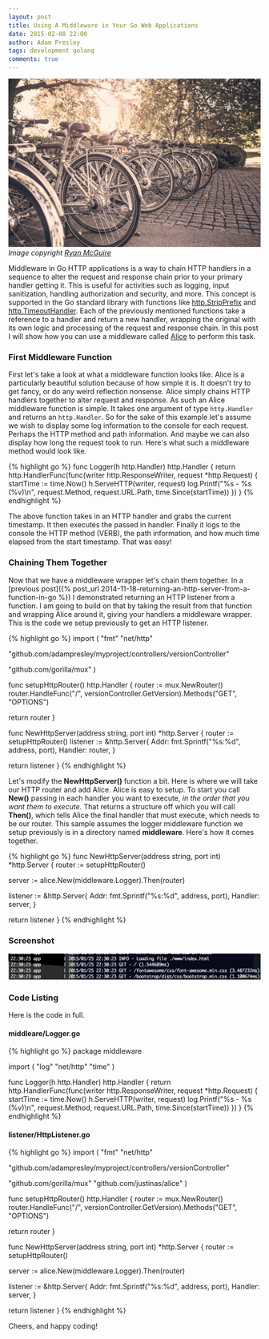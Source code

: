 ```yaml
---
layout: post
title: Using A Middleware in Your Go Web Applications
date: 2015-02-08 22:00
author: Adam Presley
tags: development golang
comments: true
---
```

![Bikes Lined Up](/assets/adampresley/images/posts/62H.jpg)
*Image copyright [Ryan McGuire](http://www.gratisography.com/)*

Middleware in Go HTTP applications is a way to chain HTTP handlers in a sequence to alter the request and response chain prior to your primary handler getting it. This is useful for activities such as logging, input sanitization, handling authorization and security, and more. This concept is supported in the Go standard library with functions like [http.StripPrefix](http://golang.org/pkg/net/http/#StripPrefix) and [http.TimeoutHandler](http://golang.org/pkg/net/http/#TimeoutHandler). Each of the previously mentioned functions take a reference to a handler and return a new handler, wrapping the original with its own logic and processing of the request and response chain. In this post I will show how you can use a middleware called [Alice](https://github.com/justinas/alice) to perform this task.

<!-- excerpt -->

### First Middleware Function

First let's take a look at what a middleware function looks like. Alice is a particularly beautiful solution because of how simple it is. It doesn't try to get fancy, or do any weird reflection nonsense. Alice simply chains HTTP handlers together to alter request and response. As such an Alice middleware function is simple. It takes one argument of type ```http.Handler``` and returns an ```http.Handler```. So for the sake of this example let's assume we wish to display some log information to the console for each request. Perhaps the HTTP method and path information. And maybe we can also display how long the request took to run. Here's what such a middleware method would look like.

{% highlight go %}
func Logger(h http.Handler) http.Handler {
   return http.HandlerFunc(func(writer http.ResponseWriter, request *http.Request) {
      startTime := time.Now()
      h.ServeHTTP(writer, request)
      log.Printf("%s - %s (%v)\n", request.Method, request.URL.Path, time.Since(startTime))
   })
}
{% endhighlight %}

The above function takes in an HTTP handler and grabs the current timestamp. It then executes the passed in handler. Finally it logs to the console the HTTP method (VERB), the path information, and how much time elapsed from the start timestamp. That was easy!

### Chaining Them Together

Now that we have a middleware wrapper let's chain them together. In a [previous post]({% post_url 2014-11-18-returning-an-http-server-from-a-function-in-go %}) I demonstrated returning an HTTP listener from a function. I am going to build on that by taking the result from that function and wrapping Alice around it, giving your handlers a middleware wrapper. This is the code we setup previously to get an HTTP listener.

{% highlight go %}
import (
   "fmt"
   "net/http"

   "github.com/adampresley/myproject/controllers/versionController"

   "github.com/gorilla/mux"
)

func setupHttpRouter() http.Handler {
   router := mux.NewRouter()
   router.HandleFunc("/", versionController.GetVersion).Methods("GET", "OPTIONS")

   return router
}

func NewHttpServer(address string, port int) *http.Server {
   router := setupHttpRouter()
   listener := &http.Server{
      Addr:    fmt.Sprintf("%s:%d", address, port),
      Handler: router,
   }

   return listener
}
{% endhighlight %}

Let's modify the **NewHttpServer()** function a bit. Here is where we will take our HTTP router and add Alice. Alice is easy to setup. To start you call **New()** passing in each handler you want to execute, *in the order that you want them to execute*. That returns a structure off which you will call **Then()**, which tells Alice the final handler that must execute, which needs to be our router. This sample assumes the logger middleware function we setup previously is in a directory named **middleware**. Here's how it comes together.

{% highlight go %}
func NewHttpServer(address string, port int) *http.Server {
   router := setupHttpRouter()

   server := alice.New(middleware.Logger).Then(router)

   listener := &http.Server{
      Addr:    fmt.Sprintf("%s:%d", address, port),
      Handler: server,
   }

   return listener
}
{% endhighlight %}

### Screenshot

![Example logger middleware](/assets/adampresley/images/posts/example-logger-middleware.png)

### Code Listing

Here is the code in full.

#### middleare/Logger.go

{% highlight go %}
package middleware

import (
   "log"
   "net/http"
   "time"
)

func Logger(h http.Handler) http.Handler {
   return http.HandlerFunc(func(writer http.ResponseWriter, request *http.Request) {
      startTime := time.Now()
      h.ServeHTTP(writer, request)
      log.Printf("%s - %s (%v)\n", request.Method, request.URL.Path, time.Since(startTime))
   })
}
{% endhighlight %}

#### listener/HttpListener.go

{% highlight go %}
import (
   "fmt"
   "net/http"

   "github.com/adampresley/myproject/controllers/versionController"

   "github.com/gorilla/mux"
   "github.com/justinas/alice"
)

func setupHttpRouter() http.Handler {
   router := mux.NewRouter()
   router.HandleFunc("/", versionController.GetVersion).Methods("GET", "OPTIONS")

   return router
}

func NewHttpServer(address string, port int) *http.Server {
   router := setupHttpRouter()

   server := alice.New(middleware.Logger).Then(router)

   listener := &http.Server{
      Addr:    fmt.Sprintf("%s:%d", address, port),
      Handler: server,
   }

   return listener
}
{% endhighlight %}

Cheers, and happy coding!
